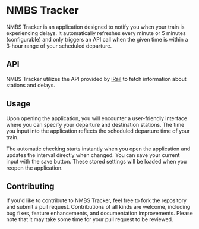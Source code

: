 # NMBS Tracker
NMBS Tracker is an application designed to notify you when your train is experiencing delays. It automatically refreshes every minute or 5 minutes (configurable) and only triggers an API call when the given time is within a 3-hour range of your scheduled departure.

## API
NMBS Tracker utilizes the API provided by [iRail](https://hello.irail.be/api/1-0/) to fetch information about stations and delays.

## Usage
Upon opening the application, you will encounter a user-friendly interface where you can specify your departure and destination stations. The time you input into the application reflects the scheduled departure time of your train.

The automatic checking starts instantly when you open the application and updates the interval directly when changed. You can save your current input with the save button. These stored settings will be loaded when you reopen the application.

## Contributing
If you'd like to contribute to NMBS Tracker, feel free to fork the repository and submit a pull request. Contributions of all kinds are welcome, including bug fixes, feature enhancements, and documentation improvements. Please note that it may take some time for your pull request to be reviewed.
